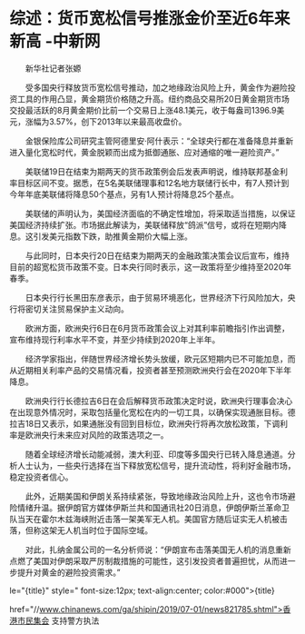 # 综述：货币宽松信号推涨金价至近6年来新高 -中新网

　　新华社记者张嫄

　　受多国央行释放货币宽松信号推动，加之地缘政治风险上升，黄金作为避险投资工具的作用凸显，黄金期货价格随之升高。纽约商品交易所20日黄金期货市场交投最活跃的8月黄金期价比前一个交易日上涨48.1美元，收于每盎司1396.9美元，涨幅为3.57%，创下2013年以来最高收盘价。

　　金银保险库公司研究主管阿德里安·阿什表示：“全球央行都在准备降息并重新进入量化宽松时代，黄金脱颖而出成为抵御通胀、应对通缩的唯一避险资产。”

　　美联储19日在结束为期两天的货币政策例会后发表声明说，维持联邦基金利率目标区间不变。据悉，在5名美联储理事和12名地方联储行长中，有7人预计到今年年底美联储将降息50个基点，另有1人预计将降息25个基点。

　　美联储的声明认为，美国经济面临的不确定性增加，将采取适当措施，以保证美国经济持续扩张。市场据此解读为，美联储释放“鸽派”信号，或将在短期内降息。这引发美元指数下跌，助推黄金期价大幅上涨。

　　与此同时，日本央行20日在结束为期两天的金融政策决策会议后宣布，维持目前的超宽松货币政策不变。日本央行同时表示，这一政策将至少维持至2020年春季。

　　日本央行行长黑田东彦表示，由于贸易环境恶化，世界经济下行风险加大，央行将密切关注贸易保护主义动向。

　　欧洲方面，欧洲央行6日在6月货币政策会议上对其利率前瞻指引作出调整，宣布维持现行利率水平不变，并至少持续到2020年上半年。

　　经济学家指出，伴随世界经济增长势头放缓，欧元区短期内已不可能加息，而从近期相关利率产品的交易情况看，投资者甚至预测欧洲央行会在2020年下半年降息。

　　欧洲央行行长德拉吉6日在会后解释货币政策决定时说，欧洲央行理事会决心在出现意外情况时，采取包括量化宽松在内的一切工具，以确保实现通胀目标。德拉吉18日又表示，如果通胀没有回到目标位，欧洲央行将再次放松政策，下调利率是欧洲央行未来应对风险的政策选项之一。

　　随着全球经济增长动能减弱，澳大利亚、印度等多国央行已转入降息通道。分析人士认为，一些央行选择在当下释放宽松信号，提升流动性，将利好金融市场，稳定投资者信心。

　　此外，近期美国和伊朗关系持续紧张，导致地缘政治风险上升，这也令市场避险情绪升温。据伊朗官方媒体伊斯兰共和国通讯社20日消息，伊朗伊斯兰革命卫队当天在霍尔木兹海峡附近击落一架美军无人机。美国官方随后证实无人机被击落，但称这架无人机当时位于国际空域。

　　对此，扎纳金属公司的一名分析师说：“伊朗宣布击落美国无人机的消息重新点燃了美国对伊朗采取严厉制裁措施的可能性，这引发投资者普遍担忧，从而进一步提升对黄金的避险投资需求。”

le="{title}" style=" font-size:12px; text-align:center; color:#000">{title}

href="//www.chinanews.com/ga/shipin/2019/07-01/news821785.shtml">香港市民集会 支持警方执法
